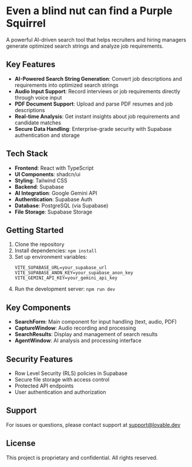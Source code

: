 # Even a blind nut can find a Purple Squirrel

A powerful AI-driven search tool that helps recruiters and hiring managers generate optimized search strings and analyze job requirements.

## Key Features

- **AI-Powered Search String Generation**: Convert job descriptions and requirements into optimized search strings
- **Audio Input Support**: Record interviews or job requirements directly through voice input
- **PDF Document Support**: Upload and parse PDF resumes and job descriptions
- **Real-time Analysis**: Get instant insights about job requirements and candidate matches
- **Secure Data Handling**: Enterprise-grade security with Supabase authentication and storage

## Tech Stack

- **Frontend**: React with TypeScript
- **UI Components**: shadcn/ui
- **Styling**: Tailwind CSS
- **Backend**: Supabase
- **AI Integration**: Google Gemini API
- **Authentication**: Supabase Auth
- **Database**: PostgreSQL (via Supabase)
- **File Storage**: Supabase Storage

## Getting Started

1. Clone the repository
2. Install dependencies: `npm install`
3. Set up environment variables:
   ```
   VITE_SUPABASE_URL=your_supabase_url
   VITE_SUPABASE_ANON_KEY=your_supabase_anon_key
   VITE_GEMINI_API_KEY=your_gemini_api_key
   ```
4. Run the development server: `npm run dev`

## Key Components

- **SearchForm**: Main component for input handling (text, audio, PDF)
- **CaptureWindow**: Audio recording and processing
- **SearchResults**: Display and management of search results
- **AgentWindow**: AI analysis and processing interface

## Security Features

- Row Level Security (RLS) policies in Supabase
- Secure file storage with access control
- Protected API endpoints
- User authentication and authorization

## Support

For issues or questions, please contact support at support@lovable.dev

## License

This project is proprietary and confidential. All rights reserved.